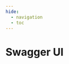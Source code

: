 ```yaml
---
hide:
  - navigation
  - toc
---
```


# Swagger UI

<swagger-ui src="https://www.oauthapp.com/swagger/1.0/swagger.json"/>